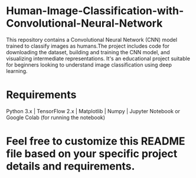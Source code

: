 # Human-Image-Classification-with-Convolutional-Neural-Network
  This repository contains a Convolutional Neural Network (CNN) model trained to classify images as humans.The project includes code for downloading the dataset, building and training the CNN model, and visualizing             intermediate representations. It's an educational project suitable for beginners looking to understand image classification using deep learning.

# Requirements
  Python 3.x | 
  TensorFlow 2.x |
  Matplotlib | 
  Numpy | 
  Jupyter Notebook or Google Colab (for running the notebook)

# Feel free to customize this README file based on your specific project details and requirements.
